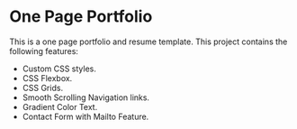 # One Page Portfolio

This is a one page portfolio and resume template.
This project contains the following features:

- Custom CSS styles.
- CSS Flexbox.
- CSS Grids.
- Smooth Scrolling Navigation links.
- Gradient Color Text.
- Contact Form with Mailto Feature.